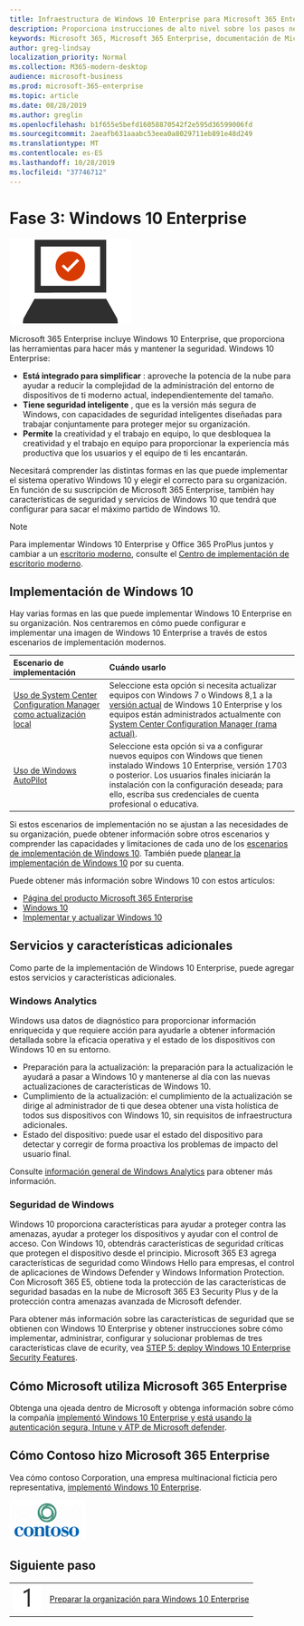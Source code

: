 ```yaml
---
title: Infraestructura de Windows 10 Enterprise para Microsoft 365 Enterprise
description: Proporciona instrucciones de alto nivel sobre los pasos necesarios para implementar Windows 10 Enterprise en equipos PC como parte de Microsoft 365 Enterprise.
keywords: Microsoft 365, Microsoft 365 Enterprise, documentación de Microsoft 365, Windows 10 Enterprise, implementación
author: greg-lindsay
localization_priority: Normal
ms.collection: M365-modern-desktop
audience: microsoft-business
ms.prod: microsoft-365-enterprise
ms.topic: article
ms.date: 08/28/2019
ms.author: greglin
ms.openlocfilehash: b1f655e5befd16058870542f2e595d36599006fd
ms.sourcegitcommit: 2aeafb631aaabc53eea0a8029711eb891e48d249
ms.translationtype: MT
ms.contentlocale: es-ES
ms.lasthandoff: 10/28/2019
ms.locfileid: "37746712"
---
```

# <a name="phase-3-windows-10-enterprise"></a>Fase 3: Windows 10 Enterprise

![Fase 3: Windows 10 Enterprise](./media/deploy-foundation-infrastructure/win10enterprise_icon.png)

Microsoft 365 Enterprise incluye Windows 10 Enterprise, que proporciona las herramientas para hacer más y mantener la seguridad. Windows 10 Enterprise:

- **Está integrado para simplificar** : aproveche la potencia de la nube para ayudar a reducir la complejidad de la administración del entorno de dispositivos de ti moderno actual, independientemente del tamaño.
- **Tiene seguridad inteligente** , que es la versión más segura de Windows, con capacidades de seguridad inteligentes diseñadas para trabajar conjuntamente para proteger mejor su organización.
- **Permite** la creatividad y el trabajo en equipo, lo que desbloquea la creatividad y el trabajo en equipo para proporcionar la experiencia más productiva que los usuarios y el equipo de ti les encantarán.

Necesitará comprender las distintas formas en las que puede implementar el sistema operativo Windows 10 y elegir el correcto para su organización. En función de su suscripción de Microsoft 365 Enterprise, también hay características de seguridad y servicios de Windows 10 que tendrá que configurar para sacar el máximo partido de Windows 10.

>[!Note]
>Para implementar Windows 10 Enterprise y Office 365 ProPlus juntos y cambiar a un [escritorio moderno](https://www.microsoft.com/microsoft-365/modern-desktop), consulte el [Centro de implementación de escritorio moderno](https://aka.ms/howtoshift).
>

## <a name="windows-10-deployment"></a>Implementación de Windows 10

Hay varias formas en las que puede implementar Windows 10 Enterprise en su organización. Nos centraremos en cómo puede configurar e implementar una imagen de Windows 10 Enterprise a través de estos escenarios de implementación modernos.

| Escenario de implementación | Cuándo usarlo |
|:--- |:--- |
| [Uso de System Center Configuration Manager como actualización local](windows10-deploy-inplaceupgrade.md) | Seleccione esta opción si necesita actualizar equipos con Windows 7 o Windows 8,1 a la <a href="https://aka.ms/windows-10-release-information" target="_blank">versión actual</a> de Windows 10 Enterprise y los equipos están administrados actualmente con <a href="https://aka.ms/introtosccm" target="_blank">System Center Configuration Manager (rama actual)</a>. |
| [Uso de Windows AutoPilot](windows10-deploy-autopilot.md) | Seleccione esta opción si va a configurar nuevos equipos con Windows que tienen instalado Windows 10 Enterprise, versión 1703 o posterior. Los usuarios finales iniciarán la instalación con la configuración deseada; para ello, escriba sus credenciales de cuenta profesional o educativa. |

Si estos escenarios de implementación no se ajustan a las necesidades de su organización, puede obtener información sobre otros escenarios y comprender las capacidades y limitaciones de cada uno de los [escenarios de implementación de Windows 10](https://docs.microsoft.com/windows/deployment/windows-10-deployment-scenarios). También puede <a href="https://aka.ms/planforwin10deployment" target="_blank">planear la implementación de Windows 10</a> por su cuenta.

Puede obtener más información sobre Windows 10 con estos artículos:

- [Página del producto Microsoft 365 Enterprise](https://www.microsoft.com/microsoft-365/enterprise)
- [Windows 10](https://docs.microsoft.com/windows/windows-10)
- [Implementar y actualizar Windows 10](https://docs.microsoft.com/windows/deployment/)


## <a name="additional-services-and-features"></a>Servicios y características adicionales
Como parte de la implementación de Windows 10 Enterprise, puede agregar estos servicios y características adicionales.

### <a name="windows-analytics"></a>Windows Analytics

Windows usa datos de diagnóstico para proporcionar información enriquecida y que requiere acción para ayudarle a obtener información detallada sobre la eficacia operativa y el estado de los dispositivos con Windows 10 en su entorno.

* Preparación para la actualización: la preparación para la actualización le ayudará a pasar a Windows 10 y mantenerse al día con las nuevas actualizaciones de características de Windows 10. 
* Cumplimiento de la actualización: el cumplimiento de la actualización se dirige al administrador de ti que desea obtener una vista holística de todos sus dispositivos con Windows 10, sin requisitos de infraestructura adicionales.
* Estado del dispositivo: puede usar el estado del dispositivo para detectar y corregir de forma proactiva los problemas de impacto del usuario final.

Consulte [información general de Windows Analytics](https://docs.microsoft.com/windows/deployment/update/windows-analytics-overview) para obtener más información.

### <a name="windows-security"></a>Seguridad de Windows

Windows 10 proporciona características para ayudar a proteger contra las amenazas, ayudar a proteger los dispositivos y ayudar con el control de acceso. Con Windows 10, obtendrás características de seguridad críticas que protegen el dispositivo desde el principio. Microsoft 365 E3 agrega características de seguridad como Windows Hello para empresas, el control de aplicaciones de Windows Defender y Windows Information Protection. Con Microsoft 365 E5, obtiene toda la protección de las características de seguridad basadas en la nube de Microsoft 365 E3 Security Plus y de la protección contra amenazas avanzada de Microsoft defender. 

Para obtener más información sobre las características de seguridad que se obtienen con Windows 10 Enterprise y obtener instrucciones sobre cómo implementar, administrar, configurar y solucionar problemas de tres características clave de ecurity, vea [STEP 5: deploy Windows 10 Enterprise Security Features](windows10-enable-security-features.md).

## <a name="how-microsoft-does-microsoft-365-enterprise"></a>Cómo Microsoft utiliza Microsoft 365 Enterprise

Obtenga una ojeada dentro de Microsoft y obtenga información sobre cómo la compañía [implementó Windows 10 Enterprise y está usando la autenticación segura, Intune y ATP de Microsoft defender](https://www.microsoft.com/en-us/itshowcase/deploying-and-managing-microsoft-365#primaryR6).

## <a name="how-contoso-did-microsoft-365-enterprise"></a>Cómo Contoso hizo Microsoft 365 Enterprise

Vea cómo contoso Corporation, una empresa multinacional ficticia pero representativa, [implementó Windows 10 Enterprise](contoso-win10.md).

![Contoso Corporation](./media/contoso-overview/contoso-icon.png)

## <a name="next-step"></a>Siguiente paso

|||
|:-------|:-----|
|![Paso 1](./media/stepnumbers/Step1.png)| [Preparar la organización para Windows 10 Enterprise](windows10-prepare-your-org.md) |

